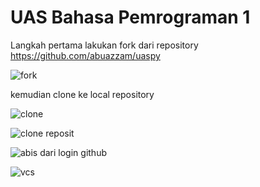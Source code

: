 # UAS Bahasa Pemrograman 1

Langkah pertama lakukan fork dari repository https://github.com/abuazzam/uaspy


![fork](https://user-images.githubusercontent.com/46733869/55849653-4b229600-5b06-11e9-8aa6-bb22a164bdb6.png)

kemudian clone ke local repository

![clone](https://user-images.githubusercontent.com/46733869/55849753-a18fd480-5b06-11e9-9a3e-302797a20b87.png)

![clone reposit](https://user-images.githubusercontent.com/46733869/55849859-f7fd1300-5b06-11e9-837c-e2b41b14412d.png)

![abis dari login github](https://user-images.githubusercontent.com/46733869/55849924-40b4cc00-5b07-11e9-85c2-5ada00856676.png)

![vcs](https://user-images.githubusercontent.com/46733869/55849960-5fb35e00-5b07-11e9-8f07-8ab23600410a.png)
